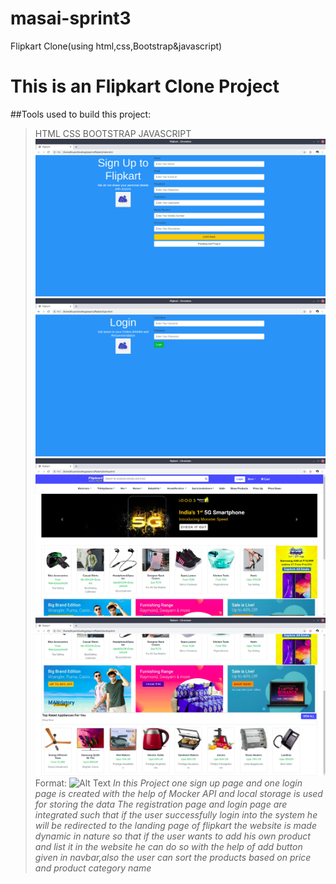 # masai-sprint3
Flipkart Clone(using html,css,Bootstrap&amp;javascript)
# This is an Flipkart Clone Project
##Tools used to build this project:

>HTML
>CSS
>BOOTSTRAP
>JAVASCRIPT
![signUp page](/images/SignUp.png)
![Login up page](/images/LoginPage.png)
![landing page1](/images/landing1.png)
![landing page2](/images/landing2.png)
Format: ![Alt Text](url)
*In this Project one sign up page and one login page is created with the help of Mocker API and local storage is used for storing the data*
*The registration page and login page are integrated such that if the user successfully login into the system he will be redirected to the landing page of flipkart*
*the website is made dynamic in nature so that if the user wants to add his own product and list it in the website he can do so with the help of add button given in navbar,also the user can sort the products based on price and product category name*





